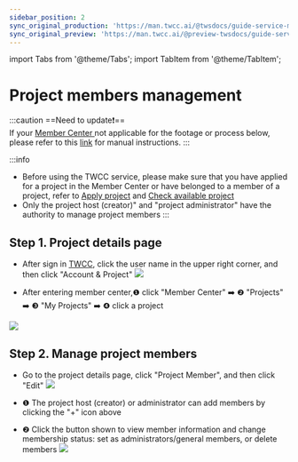 ```yaml
---
sidebar_position: 2
sync_original_production: 'https://man.twcc.ai/@twsdocs/guide-service-manage-project-team-en' 
sync_original_preview: 'https://man.twcc.ai/@preview-twsdocs/guide-service-manage-project-team-en' 
---
```


import Tabs from '@theme/Tabs';
import TabItem from '@theme/TabItem';


# Project members management 


:::caution
==Need to update:exclamation:==<br/>
If your <ins>Member Center <i class="fa fa-question-circle fa-question-circle-for-service" aria-hidden="true"></i></ins> not applicable for the footage or process below, please refer to this <i class="fa fa-sign-out" aria-hidden="true"></i> <ins>link</ins> for manual instructions.
:::

:::info

- Before using the TWCC service, please make sure that you have applied for a project in the Member Center or have belonged to a member of a project, refer to [Apply project](https://man.twcc.ai/@twccdocs/apply-project-and-credit-zh) and [Check available project](https://man.twcc.ai/@twccdocs/guide-service-project-availability-zh)
- Only the project host (creator)" and "project administrator" have the authority to manage project members
:::

## Step 1. Project details page


- After sign in [TWCC](https://new.twcc.ai/), click the user name in the upper right corner, and then click "Account & Project"
![](https://cos.twcc.ai/SYS-MANUAL/uploads/upload_8d0a46efffba7e4fdbed91cb51b6a21b.png)



- After entering member center,<span>&#10102;</span> click "Member Center" :arrow_right: <span>&#10103;</span> "Projects" :arrow_right: <span>&#10104;</span> "My Projects" :arrow_right: <span>&#10105;</span> click a project

![](https://cos.twcc.ai/SYS-MANUAL/uploads/upload_4eeb394c655aefef88488f8c3b1f5ae9.png)




## Step 2. Manage project members

- Go to the project details page, click "Project Member", and then click "Edit"
![](https://cos.twcc.ai/SYS-MANUAL/uploads/upload_70b743ca808f2ea273da915bda47bf99.png)




-  <span>&#10102;</span> The project host (creator) or administrator can add members by clicking the "+" icon above
-  <span>&#10103;</span> Click the button shown to view member information and change membership status: set as administrators/general members, or delete members
![](https://cos.twcc.ai/SYS-MANUAL/uploads/upload_b64002a9e3fddd6c8d28eec3eda79c92.png)